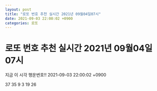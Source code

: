 ```yaml
---
layout: post
title: "로또 번호 추천 실시간 2021년 09월04일07시"
date: 2021-09-03 22:00:02 +0900
categories: 로또
---
```


# 로또 번호 추천 실시간 2021년 09월04일07시

지금 이 시각 행운번호!! 2021-09-03 22:00:02 +0900

 37  35  9  3  19  26 


